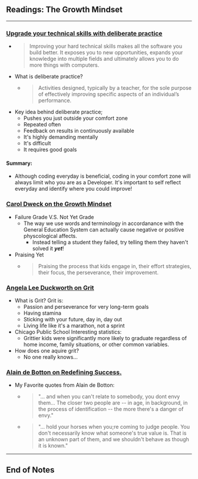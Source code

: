 ## Readings: The Growth Mindset
***

### [Upgrade your technical skills with deliberate practice](https://web.archive.org/web/20160616225417/http://www.happybearsoftware.com/upgrade-your-technical-skills-with-deliberate-practice)

- > Improving your hard technical skills makes all the software you build better. It exposes you to new opportunities, expands your knowledge into multiple fields and ultimately allows you to do more things with computers.
- What is deliberate practice?
  * > Activities designed, typically by a teacher, for the sole purpose of effectively improving specific aspects of an individual’s performance.
- Key idea behind deliberate practice;
  * Pushes you just outside your comfort zone
  * Repeated often
  * Feedback on results in continuously available
  * It's highly demanding mentally
  * It's difficult
  * It requires good goals
#### Summary:
- Although coding everyday is beneficial, coding in your comfort zone will always limit who you are as a Developer. It's important to self reflect everyday and identify where you could improve!

### [Carol Dweck on the Growth Mindset](https://www.ted.com/talks/carol_dweck_the_power_of_believing_that_you_can_improve?language=en)

- Failure Grade V.S. Not Yet Grade
  * The way we use words and terminology in accordanance with the General Education System can actually cause negative or positive physcological affects.
    * Instead telling a student they failed, try telling them they haven't solved it ***yet***!
- Praising Yet
  * > Praising the process that kids engage in, their effort strategies, their focus, the perseverance, their improvement.
  
  
### [Angela Lee Duckworth on Grit](https://www.ted.com/talks/angela_lee_duckworth_grit_the_power_of_passion_and_perseverance)

- What is Grit? Grit is:
  * Passion and perseverance for very long-term goals
  * Having stamina
  * Sticking with your future, day in, day out
  * Living life like it's a marathon, not a sprint
- Chicago Public School Interesting statistics:
  * Grittier kids were significantly more likely to graduate regardless of home income, family situations, or other common variables.
- How does one aquire grit?
  * No one really knows...


### [Alain de Botton on Redefining Success.](https://www.ted.com/talks/alain_de_botton_a_kinder_gentler_philosophy_of_success)

- My Favorite quotes from Alain de Botton:
  * > "... and when you can't relate to somebody, you dont envy them... The closer two people are -- in age, in background, in the process of identification -- the more there's a danger of envy."
  * > "... hold your horses when you;re coming to judge people. You don't necessarily know what someone's true value is. That is an unknown part of them, and we shouldn't behave as though it is known."



***
 ## End of Notes
